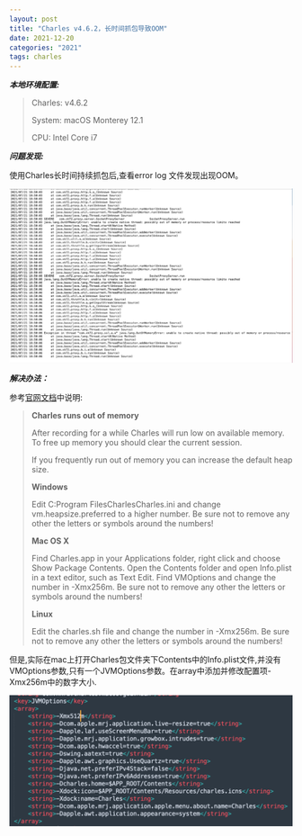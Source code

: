```yaml
---
layout: post
title: "Charles v4.6.2，长时间抓包导致OOM"
date: 2021-12-20
categories: "2021"
tags: charles
---
```


***本地环境配置:***

> Charles: v4.6.2
>
> System: macOS Monterey 12.1
>
> CPU: Intel Core i7

***问题发现:***

使用Charles长时间持续抓包后,查看error log 文件发现出现OOM。

![image-20230109152129919](./assets/image-20230109152129919.png)

***解决办法：***

参考[官网文档](https://www.charlesproxy.com/documentation/faqs/charles-runs-out-of-memory/)中说明:

>**Charles runs out of memory**
>
>After recording for a while Charles will run low on available memory. To free up memory you should clear the current session.
>
>If you frequently run out of memory you can increase the default heap size.
>
>**Windows**
>
>Edit C:Program FilesCharlesCharles.ini and change vm.heapsize.preferred to a higher number. Be sure not to remove any other the letters or symbols around the numbers!
>
>**Mac OS X**
>
>Find Charles.app in your Applications folder, right click and choose Show Package Contents. Open the Contents folder and open Info.plist in a text editor, such as Text Edit. Find VMOptions and change the number in -Xmx256m. Be sure not to remove any other the letters or symbols around the numbers!
>
>**Linux**
>
>Edit the charles.sh file and change the number in -Xmx256m. Be sure not to remove any other the letters or symbols around the numbers!

但是,实际在mac上打开Charles包文件夹下Contents中的Info.plist文件,并没有VMOptions参数,只有一个JVMOptions参数。在array中添加并修改配置项-Xmx256m中的数字大小.

![image-20230109152140176](./assets/image-20230109152140176.png)